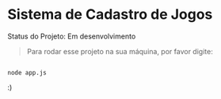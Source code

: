 <h1>Sistema de Cadastro de Jogos</h1>

Status do Projeto: Em desenvolvimento
> Para rodar esse projeto na sua máquina, por favor digite:

```

node app.js

```
:)